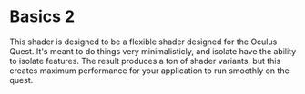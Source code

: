 # Basics 2

This shader is designed to be a flexible shader designed for the Oculus Quest. It's meant to do things very minimalisticly, and isolate have the ability to isolate features. The result produces a ton of shader variants, but this creates maximum performance for your application to run smoothly on the quest.
